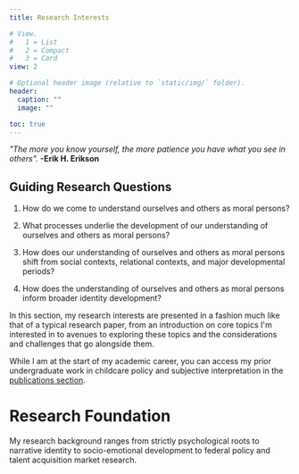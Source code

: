 ```yaml
---
title: Research Interests

# View.
#   1 = List
#   2 = Compact
#   3 = Card
view: 2

# Optional header image (relative to `static/img/` folder).
header:
  caption: ""
  image: ""

toc: true
---
```



*"The more you know yourself, the more patience you have what you see in others".*  **-Erik H. Erikson**


## Guiding Research Questions

1. How do we come to understand ourselves and others as moral persons?

2. What processes underlie the development of our understanding of ourselves and others as moral persons?

3. How does our understanding of ourselves and others as moral persons shift from social contexts, relational contexts, and major developmental periods?

4. How does the understanding of ourselves and others as moral persons inform broader identity development?

In this section, my research interests are presented in a fashion much like that of a typical research paper, from an introduction on core topics I'm interested in to avenues to exploring these topics and the considerations and challenges that go alongside them.

While I am at the start of my academic career, you can access my prior undergraduate work in childcare policy and subjective interpretation in the [publications section](/publications/).

# Research Foundation

My research background ranges from strictly psychological roots to  narrative identity to socio-emotional development to federal policy and talent acquisition market research.
